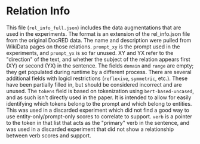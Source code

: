 # Relation Info
This file (`rel_info_full.json`) includes the data augmentations that are used in the experiments.
The format is an extension of the rel_info.json file from the original DocRED data.
The name and description were pulled from WikiData pages on those relations.
`prompt_xy` is the prompt used in the experiments, and `prompt_yx` is so far unused.
XY and YX refer to the "direction" of the text, and whether the subject of the relation appears first (XY) or second (YX) in the sentence.
The fields `domain` and `range` are empty; they get populated during runtime by a different process.
There are several additional fields with logicl restrictions (`reflexive`, `symmetric`, etc.).
These have been partially filled in, but should be considered incorrect and are unused.
The `tokens` field is based on tokenization using `bert-based-uncased`, and as such isn't directly used in the paper.
It is intended to allow for easily identifying which tokens belong to the prompt and which belong to entities.
This was used in a discarded experiment which did not find a good way to use entity-only/prompt-only scores to correlate to support.
`verb` is a pointer to the token in that list that acts as the "primary" verb in the sentence, and was used in a discarded experiment that did not show a relationship between verb scores and support.


